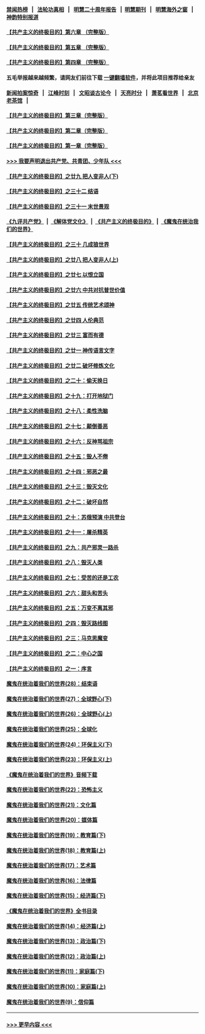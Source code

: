 #### [禁闻热榜](热点新闻.md?=0)  &nbsp;&nbsp;|&nbsp;&nbsp; [法轮功真相](https://github.com/gfw-breaker/truth/blob/master/README.md?=0) &nbsp;&nbsp;|&nbsp;&nbsp; [明慧二十周年报告](https://github.com/gfw-breaker/mh-reports/blob/master/README.md?=0) &nbsp;&nbsp;|&nbsp;&nbsp;[明慧期刊](https://github.com/gfw-breaker/mh-qikan) &nbsp;&nbsp;|&nbsp;&nbsp; [明慧海外之窗](https://github.com/gfw-breaker/mh-news/blob/master/README.md?=0) &nbsp;&nbsp;|&nbsp;&nbsp; [神韵特别报道](https://github.com/gfw-breaker/mh-news/blob/master/shenyun.md?=0)
#### [【共产主义的终极目的】第六章 （完整版）](../pages/nsc422/n11428913.md?t=03091703) 
#### [【共产主义的终极目的】第五章 （完整版）](../pages/nsc422/n11428912.md?t=03091703) 
#### [【共产主义的终极目的】第四章 （完整版）](../pages/nsc422/n11428907.md?t=03091703) 
#### 五毛举报越来越频繁，请网友们前往下载 [一键翻墙软件](https://github.com/gfw-breaker/ssr-accounts)，并将此项目推荐给亲友
#### [新闻拍案惊奇](https://github.com/gfw-breaker/banned-news/blob/master/pages/link4.md) &nbsp;&nbsp;|&nbsp;&nbsp; [江峰时刻](https://github.com/gfw-breaker/banned-news/blob/master/pages/link4.md) &nbsp;&nbsp;|&nbsp;&nbsp; [文昭谈古论今](https://github.com/gfw-breaker/banned-news/blob/master/pages/link4.md) &nbsp;&nbsp;|&nbsp;&nbsp; [天亮时分](https://github.com/gfw-breaker/banned-news/blob/master/pages/link4.md) &nbsp;&nbsp;|&nbsp;&nbsp; [萧茗看世界](https://github.com/gfw-breaker/banned-news/blob/master/pages/link4.md) &nbsp;&nbsp;|&nbsp;&nbsp; [北京老茶馆](https://github.com/gfw-breaker/banned-news/blob/master/pages/link4.md) &nbsp;&nbsp;|&nbsp;&nbsp; 
#### [【共产主义的终极目的】第三章（完整版）](../pages/nsc422/n11428848.md?t=03091703) 
#### [【共产主义的终极目的】第二章（完整版）](../pages/nsc422/n11428831.md?t=03091703) 
#### [【共产主义的终极目的】第一章（完整版）](../pages/nsc422/n11417651.md?t=03091703) 
#### [>>> 我要声明退出共产党、共青团、少年队 <<<](https://github.com/begood0513/goodnews/blob/master/quit/letter.md) 
#### [【共产主义的终极目的】之廿九 把人变非人(下)](../pages/nsc422/n11344140.md?t=03091703) 
#### [【共产主义的终极目的】之三十二 结语](../pages/nsc422/n11360535.md?t=03091703) 
#### [【共产主义的终极目的】之三十一 末世景观](../pages/nsc422/n11351129.md?t=03091703) 
#### [《九评共产党》](https://github.com/begood0513/9ping.md/blob/master/README.md) &nbsp;|&nbsp; [《解体党文化》](../../../../jtdwh.md/blob/master/README.md)  &nbsp;|&nbsp; [《共产主义的终极目的》](../../../../gczydzjmd.md/blob/master/README.md) &nbsp;|&nbsp; [《魔鬼在统治我们的世界》](../../../../mgztzwmdsj.md/blob/master/README.md) 
#### [【共产主义的终极目的】之三十 几成狼世界](../pages/nsc422/n11348280.md?t=03091703) 
#### [【共产主义的终极目的】之廿八 把人变非人(上)](../pages/nsc422/n11340492.md?t=03091703) 
#### [【共产主义的终极目的】之廿七 以恨立国](../pages/nsc422/n11336944.md?t=03091703) 
#### [【共产主义的终极目的】之廿六 中共对抗普世价值](../pages/nsc422/n11324785.md?t=03091703) 
#### [【共产主义的终极目的】之廿五 传统艺术颂神](../pages/nsc422/n11296396.md?t=03091703) 
#### [【共产主义的终极目的】之廿四 人伦典范](../pages/nsc422/n11296397.md?t=03091703) 
#### [【共产主义的终极目的】之廿三 富而有德](../pages/nsc422/n11283598.md?t=03091703) 
#### [【共产主义的终极目的】之廿一 神传语言文字](../pages/nsc422/n11263265.md?t=03091703) 
#### [【共产主义的终极目的】之廿二 破坏修炼文化](../pages/nsc422/n11245728.md?t=03091703) 
#### [【共产主义的终极目的】之二十：偷天换日](../pages/nsc422/n11238846.md?t=03091703) 
#### [【共产主义的终极目的】之十九：打开地狱门](../pages/nsc422/n11206376.md?t=03091703) 
#### [【共产主义的终极目的】之十八：柔性洗脑](../pages/nsc422/n11199994.md?t=03091703) 
#### [【共产主义的终极目的】之十七：颠倒善恶](../pages/nsc422/n11179782.md?t=03091703) 
#### [【共产主义的终极目的】之十六：反神骂祖宗](../pages/nsc422/n11166798.md?t=03091703) 
#### [【共产主义的终极目的】之十五：毁人不倦](../pages/nsc422/n11166792.md?t=03091703) 
#### [【共产主义的终极目的】之十四：邪恶之最](../pages/nsc422/n11150249.md?t=03091703) 
#### [【共产主义的终极目的】之十三：毁灭文化](../pages/nsc422/n11135227.md?t=03091703) 
#### [【共产主义的终极目的】之十二：破坏自然](../pages/nsc422/n11135214.md?t=03091703) 
#### [【共产主义的终极目的】之十：苏俄预演 中共登台](../pages/nsc422/n11118424.md?t=03091703) 
#### [【共产主义的终极目的】之十一：屠杀精英](../pages/nsc422/n11118442.md?t=03091703) 
#### [【共产主义的终极目的】之九：共产邪灵一路杀](../pages/nsc422/n11114139.md?t=03091703) 
#### [【共产主义的终极目的】之八：毁灭人类](../pages/nsc422/n11108503.md?t=03091703) 
#### [【共产主义的终极目的】之七：受苦的还是工农](../pages/nsc422/n11101809.md?t=03091703) 
#### [【共产主义的终极目的】之六：甜头和苦头](../pages/nsc422/n11096971.md?t=03091703) 
#### [【共产主义的终极目的】之五：万变不离其邪](../pages/nsc422/n11091285.md?t=03091703) 
#### [【共产主义的终极目的】之四：毁灭路线图](../pages/nsc422/n11086284.md?t=03091703) 
#### [【共产主义的终极目的】之三：马克思魔变](../pages/nsc422/n11061941.md?t=03091703) 
#### [【共产主义的终极目的】之二：中心之国](../pages/nsc422/n11047728.md?t=03091703) 
#### [【共产主义的终极目的】之一：序言](../pages/nsc422/n11086077.md?t=03091703) 
#### [魔鬼在统治着我们的世界(28)：结束语](../pages/nsc422/n10936246.md?t=03091703) 
#### [魔鬼在统治着我们的世界(27)：全球野心(下)](../pages/nsc422/n10928319.md?t=03091703) 
#### [魔鬼在统治着我们的世界(26)：全球野心(上)](../pages/nsc422/n10900318.md?t=03091703) 
#### [魔鬼在统治着我们的世界(25)：全球化](../pages/nsc422/n10788205.md?t=03091703) 
#### [魔鬼在统治着我们的世界(24)：环保主义(下)](../pages/nsc422/n10695307.md?t=03091703) 
#### [魔鬼在统治着我们的世界(23)：环保主义(上)](../pages/nsc422/n10688613.md?t=03091703) 
#### [《魔鬼在统治着我们的世界》音频下载](../pages/nsc422/n10635553.md?t=03091703) 
#### [魔鬼在统治着我们的世界(22)：恐怖主义](../pages/nsc422/n10614727.md?t=03091703) 
#### [魔鬼在统治着我们的世界(21)：文化篇](../pages/nsc422/n10597706.md?t=03091703) 
#### [魔鬼在统治着我们的世界(20)：媒体篇](../pages/nsc422/n10586579.md?t=03091703) 
#### [魔鬼在统治着我们的世界(19)：教育篇(下)](../pages/nsc422/n10564808.md?t=03091703) 
#### [魔鬼在统治着我们的世界(18)：教育篇(上)](../pages/nsc422/n10526970.md?t=03091703) 
#### [魔鬼在统治着我们的世界(17)：艺术篇](../pages/nsc422/n10499093.md?t=03091703) 
#### [魔鬼在统治着我们的世界(16)：法律篇](../pages/nsc422/n10485969.md?t=03091703) 
#### [魔鬼在统治着我们的世界(15)：经济篇(下)](../pages/nsc422/n10469975.md?t=03091703) 
#### [《魔鬼在统治着我们的世界》全书目录](../pages/nsc422/n10464261.md?t=03091703) 
#### [魔鬼在统治着我们的世界(14)：经济篇(上)](../pages/nsc422/n10457370.md?t=03091703) 
#### [魔鬼在统治着我们的世界(13)：政治篇(下)](../pages/nsc422/n10448270.md?t=03091703) 
#### [魔鬼在统治着我们的世界(12)：政治篇(上)](../pages/nsc422/n10444576.md?t=03091703) 
#### [魔鬼在统治着我们的世界(11)：家庭篇(下)](../pages/nsc422/n10440961.md?t=03091703) 
#### [魔鬼在统治着我们的世界(10)：家庭篇(上)](../pages/nsc422/n10435448.md?t=03091703) 
#### [魔鬼在统治着我们的世界(9)：信仰篇](../pages/nsc422/n10432159.md?t=03091703) 

----
#### [ >>> 更早内容 <<< ](../indexes/nsc422-earlier.md)
